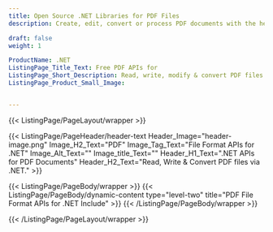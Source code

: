 ```yaml
---
title: Open Source .NET Libraries for PDF Files
description: Create, edit, convert or process PDF documents with the help of .NET APIs

draft: false
weight: 1

ProductName: .NET
ListingPage_Title_Text: Free PDF APIs for
ListingPage_Short_Description: Read, write, modify & convert PDF files via open-source .NET libraries.
ListingPage_Product_Small_Image: 


---
```


{{< ListingPage/PageLayout/wrapper >}}

{{< ListingPage/PageHeader/header-text
Header_Image="header-image.png"
Image_H2_Text="PDF"
Image_Tag_Text="File Format APIs for .NET"
Image_Alt_Text=""
Image_title_Text=""
Header_H1_Text=".NET APIs for PDF Documents"
Header_H2_Text="Read, Write & Convert PDF files via .NET." >}}

{{< ListingPage/PageBody/wrapper >}}
{{< ListingPage/PageBody/dynamic-content type="level-two" title="PDF File Format APIs for .NET Include" >}}
{{< /ListingPage/PageBody/wrapper >}}

{{< /ListingPage/PageLayout/wrapper >}}